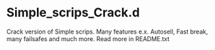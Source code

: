 # Simple_scrips_Crack.d
Crack version of Simple scrips. Many features e.x. Autosell, Fast break, many failsafes and much more. Read more in README.txt
